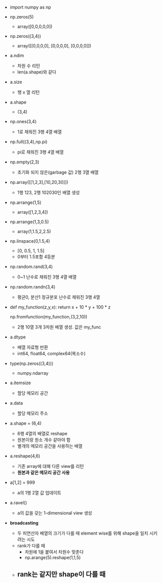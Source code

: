 - import numpy as np
- np.zeros(5)
	- array([0,0,0,0,0])
- np.zeros((3,4)) 
	- array([[0,0,0,0],
	  [0,0,0,0],
	  [0,0,0,0]])
- a.ndim
	- 차원 수 리턴
	- len(a.shape)와 같다
- a.size
	- 행 x 열 리턴
- a.shape
	- (3,4)
- np.ones(3,4)
	- 1로 채워진 3행 4열 배열 
- np.full((3,4),np.pi)
	- pi로 채워진 3행 4열 배열
- np.empty(2,3)
	- 초기화 되지 않은(garbage 값) 2행 3열 배열
- np.array([[1,2,3],[10,20,30]])
	- 1행 123, 2행 102030인 배열 생성
- np.arrange(1,5)
	- array([1,2,3,4])
- np.arrange(1,3,0.5)
	- array(1,1.5,2,2.5)
- np.linspace(0,1.5,4)
	- [0, 0.5, 1, 1.5]
	- 0부터 1.5포함 4등분
- np.random.rand(3,4)
	- 0~1 난수로 채워진 3행 4열 배열
- np.random.randn(3,4)
	- 평균0, 분산1 정규분포 난수로 채워진 3행 4열
- def my_function(z,y,x):
	  return x + 10 * y + 100 * z
	  
  np.fromfunction(my_function,(3,2,10))
	- 2행 10열 3개 3차원 배열 생성. 값은 my_func
- a.dtype
	- 배열 자료형 반환
	- int64, float64, complex64(복소수)
- type(np.zeros((3,4)))
	- numpy.ndarray
- a.itemsize
	- 할당 메모리 공간
- a.data
	- 할당 메모리 주소
- a.shape = (6,4)
	- 6행 4열의 배열로 reshape
	- 원본이랑 원소 개수 같아야 함
	- 별개의 메모리 공간을 사용하는 배열
- a.reshape(4,6)
	- 기존 array에 대해 다른 view를 리턴
	- **원본과 같은 메모리 공간 사용**
- a[1,2] = 999
	- a의 1행 2열 값 업데이트
- a.ravel()
	- a의 값을 갖는 1-dimensional view 생성
- **broadcasting**
	- 두 피연산자 배열의 크기가 다를 때 element wise를 위해 shape을 일치 시키려는 시도
	- rank가 다를 때
		- 차원에 1을 붙여서 차원수 맞춘다
		- np.arange(5).reshape(1,1,5)
	- rank는 같지만 shape이 다를 때
		- 